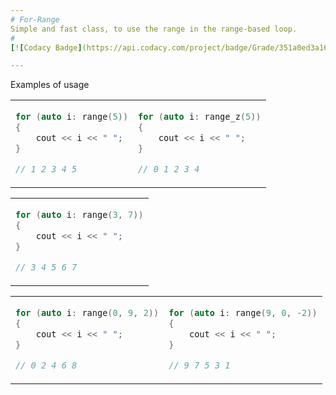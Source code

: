 ```yaml
---
# For-Range
Simple and fast class, to use the range in the range-based loop.
# 
[![Codacy Badge](https://api.codacy.com/project/badge/Grade/351a0ed3a1674d098d4b982f3695eaf9)](https://www.codacy.com/app/yeswell/For-Range?utm_source=github.com&amp;utm_medium=referral&amp;utm_content=yeswell/For-Range&amp;utm_campaign=Badge_Grade)

---
```


Examples of usage


<table>
<tr>
<td>
    
```cpp
for (auto i: range(5))
{
    cout << i << " ";
}

// 1 2 3 4 5
```

</td>    
<td>
    
```cpp
for (auto i: range_z(5))
{
    cout << i << " ";
}

// 0 1 2 3 4
```

</td>
</tr>
</table>

<table>
<tr>
<td>
    
```cpp
for (auto i: range(3, 7))
{
    cout << i << " ";
}

// 3 4 5 6 7
```

</td>
</tr>
</table>
    
<table>
<tr>
<td>    
    
```cpp
for (auto i: range(0, 9, 2))
{
    cout << i << " ";
}

// 0 2 4 6 8
```

</td>    
<td>

```cpp
for (auto i: range(9, 0, -2))
{
    cout << i << " ";
}

// 9 7 5 3 1
```

</td>
</tr>
</table>
